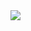 <img src="https://github-readme-stats.vercel.app/api/top-langs/?username=manuel-antunes&theme=radical&langs_count=8">

<!---
marcos-inja/marcos-inja is a ✨ special ✨ repository because its `README.md` (this file) appears on your GitHub profile.
You can click the Preview link to take a look at your changes.
--->
